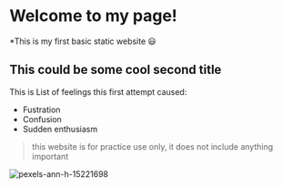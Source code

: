 # Welcome to my page!

*This is my first basic static website 😃

## This could be some cool second title

This is List of feelings this first attempt caused:

- Fustration
- Confusion
- Sudden enthusiasm

>this website is for practice use only, it does not include anything important


![pexels-ann-h-15221698](https://github.com/Jelenaeeva/my-static-website/assets/160233244/4e6bf00a-2879-4b52-9b92-950f75eb8e28)
